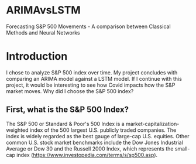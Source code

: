 # ARIMAvsLSTM
Forecasting S&amp;P 500 Movements - A comparison between Classical Methods and Neural Networks


# Introduction

I chose to analyze S&P 500 index over time. My project concludes with comparing an ARIMA model against a LSTM model. If I continue with this project, it would be interesting to see how Covid impacts how the S&P market moves. Why did I choose the S&P 500 index?



## First, what is the S&P 500 Index?
The S&P 500 or Standard & Poor's 500 Index is a market-capitalization-weighted index of the 500 largest U.S. publicly traded companies. The index is widely regarded as the best gauge of large-cap U.S. equities. Other common U.S. stock market benchmarks include the Dow Jones Industrial Average or Dow 30 and the Russell 2000 Index, which represents the small-cap index (https://www.investopedia.com/terms/s/sp500.asp). 
